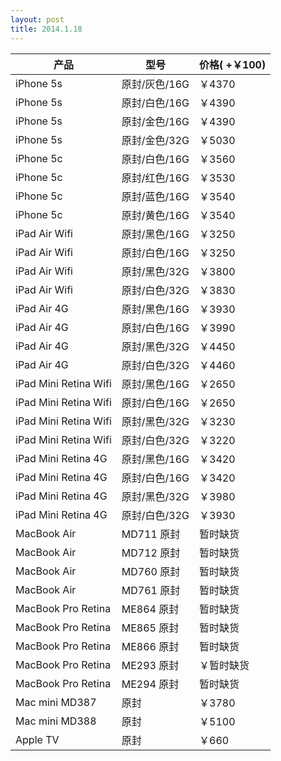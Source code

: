 ```yaml
---
layout: post
title: 2014.1.18
---
```


 <table class="table table-bordered table-striped">
<thead>
<tr>
<th>产品 </th>
<th> 型号</th>
<th>  价格( +￥100) </th>
</tr>
</thead>
<tbody>
<tr>
<td>iPhone 5s</td>
<td>原封/灰色/16G</td>
<td>￥4370</td>
</tr>
<tr>
<td>iPhone 5s</td>
<td>原封/白色/16G</td>
<td>￥4390</td>
</tr>
<tr>
<td>iPhone 5s</td>
<td>原封/金色/16G</td>
<td>￥4390</td>
</tr>
<tr>
<td>iPhone 5s</td>
<td>原封/金色/32G</td>
<td>￥5030</td>
</tr>
<tr>
<td>iPhone 5c</td>
<td>原封/白色/16G</td>
<td>￥3560</td>
</tr>
<tr>
<td>iPhone 5c</td>
<td>原封/红色/16G</td>
<td>￥3530</td>
</tr>
<tr>
<td>iPhone 5c</td>
<td>原封/蓝色/16G</td>
<td>￥3540</td>
</tr>
<tr>
<td>iPhone 5c</td>
<td>原封/黄色/16G</td>
<td>￥3540</td>
</tr>
<tr>
<td>iPad Air Wifi</td>
<td>原封/黑色/16G</td>
<td>￥3250</td>
</tr>
<tr>
<td>iPad Air Wifi</td>
<td>原封/白色/16G</td>
<td>￥3250</td>
</tr>
<tr>
<td>iPad Air Wifi</td>
<td>原封/黑色/32G </td>
<td>￥3800</td>
</tr>
<tr>
<td>iPad Air Wifi</td>
<td>原封/白色/32G</td>
<td>￥3830</td>
</tr>
<tr>
<td>iPad Air 4G</td>
<td>原封/黑色/16G</td>
<td>￥3930</td>
</tr>
<tr>
<td>iPad Air 4G</td>
<td>原封/白色/16G</td>
<td>￥3990</td>
</tr>
<tr>
<td>iPad Air 4G</td>
<td>原封/黑色/32G</td>
<td>￥4450</td>
</tr>
<tr>
<td>iPad Air 4G</td>
<td>原封/白色/32G</td>
<td>￥4460</td>
</tr>
<tr>
<td>iPad Mini Retina Wifi</td>
<td>原封/黑色/16G</td>
<td>￥2650</td>
</tr>
<tr>
<td>iPad Mini Retina Wifi</td>
<td>原封/白色/16G</td>
<td>￥2650</td>
</tr>
<tr>
<td>iPad Mini Retina Wifi</td>
<td>原封/黑色/32G</td>
<td>￥3230</td>
</tr>
<tr>
<td>iPad Mini Retina Wifi</td>
<td>原封/白色/32G</td>
<td>￥3220</td>
</tr>
<tr>
<td>iPad Mini Retina 4G</td>
<td>原封/黑色/16G</td>
<td>￥3420</td>
</tr>
<tr>
<td>iPad Mini Retina 4G</td>
<td>原封/白色/16G</td>
<td>￥3420</td>
</tr>
<tr>
<td>iPad Mini Retina 4G</td>
<td>原封/黑色/32G</td>
<td>￥3980</td>
</tr>
<tr>
<td>iPad Mini Retina 4G</td>
<td>原封/白色/32G</td>
<td>￥3930</td>
</tr>
<tr>
<td>MacBook Air</td>
<td>MD711   原封</td>
<td>暂时缺货</td>
</tr>
<tr>
<td>MacBook Air</td>
<td>MD712   原封</td>
<td>暂时缺货</td>
</tr>
<tr>
<td>MacBook Air</td>
<td>MD760   原封</td>
<td>暂时缺货</td>
</tr>
<tr>
<td>MacBook Air</td>
<td>MD761   原封</td>
<td>暂时缺货</td>
</tr>
<tr>
<td>MacBook Pro Retina</td>
<td>ME864    原封</td>
<td>暂时缺货</td>
</tr>
<tr>
<td>MacBook Pro Retina</td>
<td>ME865    原封</td>
<td>暂时缺货</td>
</tr>
<tr>
<td>MacBook Pro Retina</td>
<td>ME866    原封</td>
<td>暂时缺货</td>
</tr>
<tr>
<td>MacBook Pro Retina</td>
<td>ME293    原封</td>
<td>￥暂时缺货</td>
</tr>
<tr>
<td>MacBook Pro Retina</td>
<td>ME294    原封</td>
<td>暂时缺货</td>
</tr>
<tr>
<td>Mac mini MD387</td>
<td>原封</td>
<td>￥3780</td>
</tr>
<tr>
<td>Mac mini MD388</td>
<td>原封</td>
<td>￥5100</td>
</tr>
<tr>
<td>Apple TV</td>
<td>原封</td>
<td>￥660</td>
</tr>
</tbody>
</table>